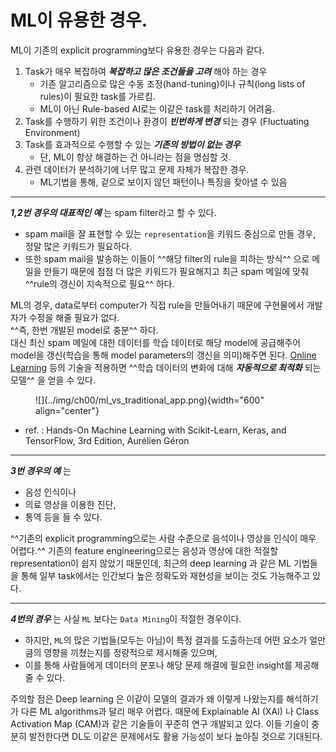 # ML이 유용한 경우.

ML이 기존의 explicit programming보다 유용한 경우는 다음과 같다.

1. Task가 매우 복잡하여 ***복잡하고 많은 조건들을 고려*** 해야 하는 경우
    * 기존 알고리즘으로 많은 수동 조정(hand-tuning)이나 규칙(long lists of rules)이 필요한 task를 가르킴.
    * ML이 아닌 Rule-based AI로는 이같은 task를 처리하기 어려움.
2. Task를 수행하기 위한 조건이나 환경이 ***빈번하게 변경*** 되는 경우 (Fluctuating Environment)
3. Task를 효과적으로 수행할 수 있는 ***기존의 방법이 없는 경우***
    * 단, ML이 항상 해결하는 건 아니라는 점을 명심할 것.
4. 관련 데이터가 분석하기에 너무 많고 문제 자체가 복잡한 경우.
    * ML기법을 통해, 겉으로 보이지 않던 패턴이나 특징을 찾아낼 수 있음

---

***1,2번 경우의 대표적인 예*** 는 spam filter라고 할 수 있다.  

* spam mail을 잘 표현할 수 있는 `representation`을 키워드 중심으로 만들 경우, 정말 많은 키워드가 필요하다.  
* 또한 spam mail을 발송하는 이들이 ^^해당 filter의 rule을 피하는 방식^^ 으로 메일을 만들기 때문에 점점 더 많은 키워드가 필요해지고 최근 spam 메일에 맞춰 ^^rule의 갱신이 지속적으로 필요^^ 하다. 

ML의 경우, data로부터 computer가 직접 rule을 만들어내기 때문에 구현물에서 개발자가 수정을 해줄 필요가 없다.  
^^즉, 한번 개발된 model로 충분^^ 하다.  
대신 최신 spam 메일에 대한 데이터를 학습 데이터로 해당 model에 공급해주어 model을 갱신(학습을 통해 model parameters의 갱신을 의미)해주면 된다. [Online Learning](./ch00_41_online_learning.md) 등의 기술을 적용하면 ^^학습 데이터의 변화에 대해 ***자동적으로 최적화*** 되는 모델^^ 을 얻을 수 있다.

<figure markdown>
![](../img/ch00/ml_vs_traditional_app.png){width="600" align="center"}
</figure>

* ref. : Hands-On Machine Learning with Scikit-Learn, Keras, and TensorFlow, 3rd Edition, Aurélien Géron

---

***3번 경우의 예*** 는 

* 음성 인식이나 
* 의료 영상을 이용한 진단, 
* 통역 등을 들 수 있다. 

^^기존의 explicit programming으로는 사람 수준으로 음석이나 영상을 인식이 매우 어렵다.^^ 기존의 feature engineering으로는 음성과 영상에 대한 적절할 representation이 쉽지 않았기 때문인데, 최근의 deep learning 과 같은 ML 기법들을 통해 일부 task에서는 인간보다 높은 정확도와 재현성을 보이는 것도 가능해주고 있다. 

---

***4번의 경우*** 는 사실 `ML` 보다는 `Data Mining`이 적절한 경우이다.  

* 하지만, `ML`의 많은 기법들(모두는 아님)이 특정 결과를 도출하는데 어떤 요소가 얼만큼의 영향을 끼쳤는지를 정량적으로 제시해줄 있으며, 
* 이를 통해 사람들에게 데이터의 분포나 해당 문제 해결에 필요한 insight를 제공해줄 수 있다.  

주의할 점은 Deep learning 은 이같이 모델의 결과가 왜 이렇게 나왔는지를 해석하기가 다른 ML algorithms과 달리 매우 어렵다. 때문에 Explainable AI (XAI) 나 Class Activation Map (CAM)과 같은 기술들이 꾸준히 연구 개발되고 있다. 이들 기술이 충분히 발전한다면 DL도 이같은 문제에서도 활용 가능성이 보다 높아질 것으로 기대된다.